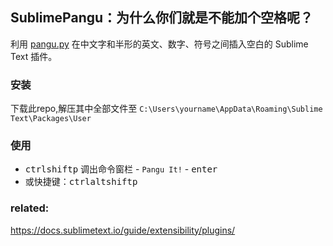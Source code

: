 ## SublimePangu：为什么你们就是不能加个空格呢？

利用 [pangu.py][pangu.py] 在中文字和半形的英文、数字、符号之间插入空白的 Sublime Text 插件。

### 安装
下载此repo,解压其中全部文件至 `C:\Users\yourname\AppData\Roaming\Sublime Text\Packages\User`  
### 使用

- <kbd>ctrl</kbd><kbd>shift</kbd><kbd>p</kbd> 调出命令窗栏 - `Pangu It!` - <kbd>enter</kbd>
- 或快捷键：<kbd>ctrl</kbd><kbd>alt</kbd><kbd>shift</kbd><kbd>p</kbd>

[pangu.py]: https://github.com/vinta/pangu.py

### related:  
https://docs.sublimetext.io/guide/extensibility/plugins/
